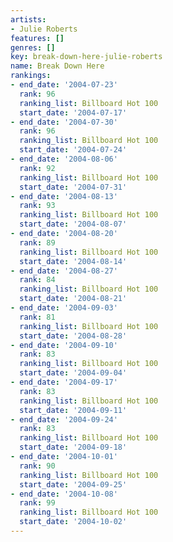 ```yaml
---
artists:
- Julie Roberts
features: []
genres: []
key: break-down-here-julie-roberts
name: Break Down Here
rankings:
- end_date: '2004-07-23'
  rank: 96
  ranking_list: Billboard Hot 100
  start_date: '2004-07-17'
- end_date: '2004-07-30'
  rank: 96
  ranking_list: Billboard Hot 100
  start_date: '2004-07-24'
- end_date: '2004-08-06'
  rank: 92
  ranking_list: Billboard Hot 100
  start_date: '2004-07-31'
- end_date: '2004-08-13'
  rank: 93
  ranking_list: Billboard Hot 100
  start_date: '2004-08-07'
- end_date: '2004-08-20'
  rank: 89
  ranking_list: Billboard Hot 100
  start_date: '2004-08-14'
- end_date: '2004-08-27'
  rank: 84
  ranking_list: Billboard Hot 100
  start_date: '2004-08-21'
- end_date: '2004-09-03'
  rank: 81
  ranking_list: Billboard Hot 100
  start_date: '2004-08-28'
- end_date: '2004-09-10'
  rank: 83
  ranking_list: Billboard Hot 100
  start_date: '2004-09-04'
- end_date: '2004-09-17'
  rank: 83
  ranking_list: Billboard Hot 100
  start_date: '2004-09-11'
- end_date: '2004-09-24'
  rank: 83
  ranking_list: Billboard Hot 100
  start_date: '2004-09-18'
- end_date: '2004-10-01'
  rank: 90
  ranking_list: Billboard Hot 100
  start_date: '2004-09-25'
- end_date: '2004-10-08'
  rank: 99
  ranking_list: Billboard Hot 100
  start_date: '2004-10-02'
---
```


